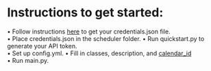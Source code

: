 # Instructions to get started:  

• Follow instructions [here](https://developers.google.com/calendar/quickstart/python) to get your credentials.json file.  
• Place credentials.json in the scheduler folder.
• Run quickstart.py to generate your API token.  
• Set up config.yml.
• Fill in classes, description, and [calendar_id](https://docs.simplecalendar.io/find-google-calendar-id/)  
• Run main.py.
